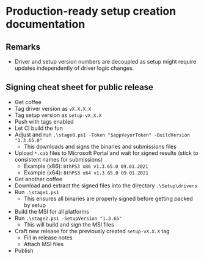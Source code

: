# Production-ready setup creation documentation

## Remarks

- Driver and setup version numbers are decoupled as setup might require updates independently of driver logic changes.

## Signing cheat sheet for public release

- Get coffee
- Tag driver version as `vX.X.X.X`
- Tag setup version as `setup-vX.X.X`
- Push with tags enabled
- Let CI build the fun
- Adjust and run `.\stage0.ps1 -Token "$appVeyorToken" -BuildVersion "1.3.65.0"`
  - This downloads and signs the binaries and submissions files
- Upload `*.cab` files to Microsoft Portal and wait for signed results (stick to consistent names for submissions)
  - Example (x86): `BthPS3 x86 v1.3.65.0 09.01.2021`
  - Example (x64): `BthPS3 x64 v1.3.65.0 09.01.2021`
- Get another coffee
- Download and extract the signed files into the directory `.\Setup\drivers`
- Run `.\stage1.ps1`
  - This ensures all binaries are properly signed before getting packed by setup
- Build the MSI for all platforms
- Run `.\stage2.ps1 -SetupVersion "1.3.65"`
  - This will build and sign the MSI files
- Craft new release for the previously created `setup-vX.X.X` tag
  - Fill in release notes
  - Attach MSI files
- Publish
